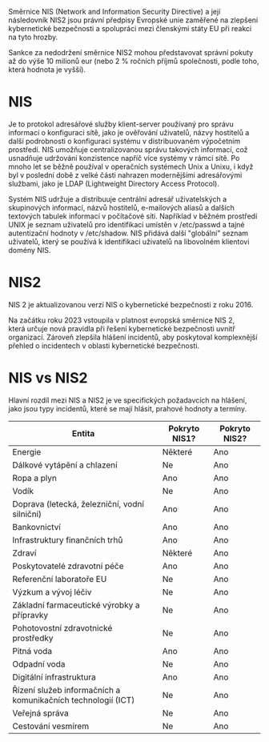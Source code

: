 Směrnice NIS (Network and Information Security Directive) a její následovník NIS2 jsou právní předpisy Evropské unie zaměřené na zlepšení kybernetické bezpečnosti a spolupráci mezi členskými státy EU při reakci na tyto hrozby.

Sankce za nedodržení směrnice NIS2 mohou představovat správní pokuty až do výše 10 milionů eur (nebo 2 % ročních příjmů společnosti, podle toho, která hodnota je vyšší).
# NIS
Je to protokol adresářové služby klient-server používaný pro správu informací o konfiguraci sítě, jako je ověřování uživatelů, názvy hostitelů a další podrobnosti o konfiguraci systému v distribuovaném výpočetním prostředí. NIS umožňuje centralizovanou správu takových informací, což usnadňuje udržování konzistence napříč více systémy v rámci sítě. Po mnoho let se běžně používal v operačních systémech Unix a Unixu, i když byl v poslední době z velké části nahrazen modernějšími adresářovými službami, jako je LDAP (Lightweight Directory Access Protocol).

Systém NIS udržuje a distribuuje centrální adresář uživatelských a skupinových informací, názvů hostitelů, e-mailových aliasů a dalších textových tabulek informací v počítačové síti. Například v běžném prostředí UNIX je seznam uživatelů pro identifikaci umístěn v /etc/passwd a tajné autentizační hodnoty v /etc/shadow. NIS přidává další "globální" seznam uživatelů, který se používá k identifikaci uživatelů na libovolném klientovi domény NIS.
# NIS2
NIS 2 je aktualizovanou verzí NIS o kybernetické bezpečnosti z roku 2016.

Na začátku roku 2023 vstoupila v platnost evropská směrnice NIS 2, která určuje nová pravidla při řešení kybernetické bezpečnosti uvnitř organizací. Zároveň zlepšila hlášení incidentů, aby poskytoval komplexnější přehled o incidentech v oblasti kybernetické bezpečnosti.
# NIS vs NIS2
Hlavní rozdíl mezi NIS a NIS2 je ve specifických požadavcích na hlášení, jako jsou typy incidentů, které se mají hlásit, prahové hodnoty a termíny.

| **Entita**                                                   |  **Pokryto NIS1?** | **Pokryto NIS2?** |
| ------------------------------------------------------------ | ------------------ | ----------------- |
| Energie                                                      | Některé            | Ano               |
| Dálkové vytápění a chlazení                                  | Ne                 | Ano               |
| Ropa a plyn                                                  | Ano                | Ano               |
| Vodík                                                        | Ne                 | Ano               |
| Doprava (letecká, železniční, vodní silniční)                | Ano                | Ano               |
| Bankovnictví                                                 | Ano                | Ano               |
| Infrastruktury finančních trhů                               | Ano                | Ano               |
| Zdraví                                                       | Některé            | Ano               |
| Poskytovatelé zdravotní péče                                 | Ano                | Ano               |
| Referenční laboratoře EU                                     | Ne                 | Ano               |
| Výzkum a vývoj léčiv                                         | Ne                 | Ano               |
| Základní farmaceutické výrobky a přípravky                   | Ne                 | Ano               |
| Pohotovostní zdravotnické prostředky                         | Ne                 | Ano               |
| Pitná voda                                                   | Ano                | Ano               |
| Odpadní voda                                                 | Ne                 | Ano               |
| Digitální infrastruktura                                     | Ano                | Ano               |
| Řízení služeb informačních a komunikačních technologií (ICT) | Ne                 | Ano               |
| Veřejná správa                                               | Ne                 | Ano               |
| Cestování vesmírem                                           | Ne                 | Ano               |

